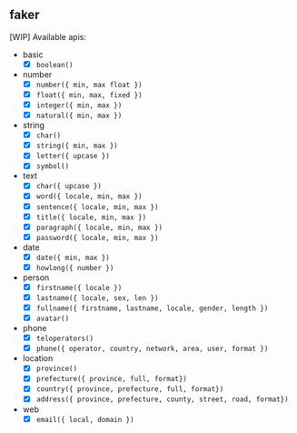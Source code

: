 faker
----

[WIP] Available apis:

- basic
  - [x] `boolean()`
- number
  - [x] `number({ min, max float })`
  - [x] `float({ min, max, fixed })`
  - [x] `integer({ min, max })`
  - [x] `natural({ min, max })`
- string
  - [x] `char()`
  - [x] `string({ min, max })`
  - [x] `letter({ upcase })`
  - [x] `symbol()`
- text
  - [x] `char({ upcase })`
  - [x] `word({ locale, min, max })`
  - [x] `sentence({ locale, min, max })`
  - [x] `title({ locale, min, max })`
  - [x] `paragraph({ locale, min, max })`
  - [x] `password({ locale, min, max })`
- date
  - [x] `date({ min, max })`
  - [x] `howlong({ number })`
- person
  - [x] `firstname({ locale })`
  - [x] `lastname({ locale, sex, len })`
  - [x] `fullname({ firstname, lastname, locale, gender, length })`
  - [x] `avatar()`
- phone
  - [x] `teloperators()`
  - [x] `phone({ operator, country, network, area, user, format })`
- location
  - [x] `province()`
  - [x] `prefecture({ province, full, format})`
  - [x] `country({ province, prefecture, full, format})`
  - [x] `address({ province, prefecture, county, street, road, format})`
- web
  - [x] `email({ local, domain })`
